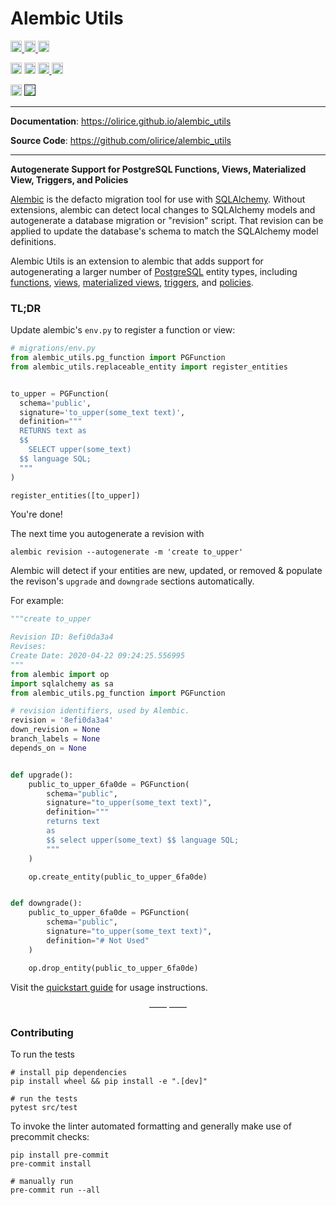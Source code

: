# Alembic Utils

<p>
    <a href="https://github.com/olirice/alembic_utils/actions">
        <img src="https://github.com/olirice/alembic_utils/workflows/Tests/badge.svg" alt="Test Status" height="18">
    </a>
    <a href="https://github.com/olirice/alembic_utils/actions">
        <img src="https://github.com/olirice/alembic_utils/workflows/pre-commit%20hooks/badge.svg" alt="Pre-commit Status" height="18">
    </a>
    <a href="https://codecov.io/gh/olirice/alembic_utils"><img src="https://codecov.io/gh/olirice/alembic_utils/branch/master/graph/badge.svg" height="18"></a>
</p>
<p>
    <a href="https://github.com/olirice/alembic_utils/blob/master/LICENSE"><img src="https://img.shields.io/pypi/l/markdown-subtemplate.svg" alt="License" height="18"></a>
    <a href="https://badge.fury.io/py/alembic_utils"><img src="https://badge.fury.io/py/alembic_utils.svg" alt="PyPI version" height="18"></a>
    <a href="https://github.com/psf/black">
        <img src="https://img.shields.io/badge/code%20style-black-000000.svg" alt="Codestyle Black" height="18">
    </a>
    <a href="https://pypi.org/project/alembic_utils/"><img src="https://img.shields.io/pypi/dm/alembic_utils.svg" alt="Download count" height="18"></a>
</p>
<p>
    <a href="https://www.python.org/downloads/"><img src="https://img.shields.io/badge/python-3.6+-blue.svg" alt="Python version" height="18"></a>
    <a href=""><img src="https://img.shields.io/badge/postgresql-11+-blue.svg" alt="PostgreSQL version" height="18"></a>
</p>

---

**Documentation**: <a href="https://olirice.github.io/alembic_utils" target="_blank">https://olirice.github.io/alembic_utils</a>

**Source Code**: <a href="https://github.com/olirice/alembic_utils" target="_blank">https://github.com/olirice/alembic_utils</a>

---

**Autogenerate Support for PostgreSQL Functions, Views, Materialized View, Triggers, and Policies**

[Alembic](https://alembic.sqlalchemy.org/en/latest/) is the defacto migration tool for use with [SQLAlchemy](https://www.sqlalchemy.org/). Without extensions, alembic can detect local changes to SQLAlchemy models and autogenerate a database migration or "revision" script. That revision can be applied to update the database's schema to match the SQLAlchemy model definitions.

Alembic Utils is an extension to alembic that adds support for autogenerating a larger number of [PostgreSQL](https://www.postgresql.org/) entity types, including [functions](https://www.postgresql.org/docs/current/sql-createfunction.html), [views](https://www.postgresql.org/docs/current/sql-createview.html), [materialized views](https://www.postgresql.org/docs/current/sql-creatematerializedview.html), [triggers](https://www.postgresql.org/docs/current/sql-createtrigger.html), and [policies](https://www.postgresql.org/docs/current/sql-createpolicy.html).

### TL;DR

Update alembic's `env.py` to register a function or view:

```python
# migrations/env.py
from alembic_utils.pg_function import PGFunction
from alembic_utils.replaceable_entity import register_entities


to_upper = PGFunction(
  schema='public',
  signature='to_upper(some_text text)',
  definition="""
  RETURNS text as
  $$
    SELECT upper(some_text)
  $$ language SQL;
  """
)

register_entities([to_upper])
```

You're done!

The next time you autogenerate a revision with
```shell
alembic revision --autogenerate -m 'create to_upper'
```
Alembic will detect if your entities are new, updated, or removed & populate the revison's `upgrade` and `downgrade` sections automatically.

For example:

```python
"""create to_upper

Revision ID: 8efi0da3a4
Revises:
Create Date: 2020-04-22 09:24:25.556995
"""
from alembic import op
import sqlalchemy as sa
from alembic_utils.pg_function import PGFunction

# revision identifiers, used by Alembic.
revision = '8efi0da3a4'
down_revision = None
branch_labels = None
depends_on = None


def upgrade():
    public_to_upper_6fa0de = PGFunction(
        schema="public",
        signature="to_upper(some_text text)",
        definition="""
        returns text
        as
        $$ select upper(some_text) $$ language SQL;
        """
    )

    op.create_entity(public_to_upper_6fa0de)


def downgrade():
    public_to_upper_6fa0de = PGFunction(
        schema="public",
        signature="to_upper(some_text text)",
        definition="# Not Used"
    )

    op.drop_entity(public_to_upper_6fa0de)
```


Visit the [quickstart guide](https://olirice.github.io/alembic_utils/quickstart/) for usage instructions.

<p align="center">&mdash;&mdash;  &mdash;&mdash;</p>

### Contributing

To run the tests
```
# install pip dependencies
pip install wheel && pip install -e ".[dev]"

# run the tests
pytest src/test
```

To invoke the linter automated formatting and generally make use of precommit checks:
```
pip install pre-commit
pre-commit install

# manually run
pre-commit run --all
```

